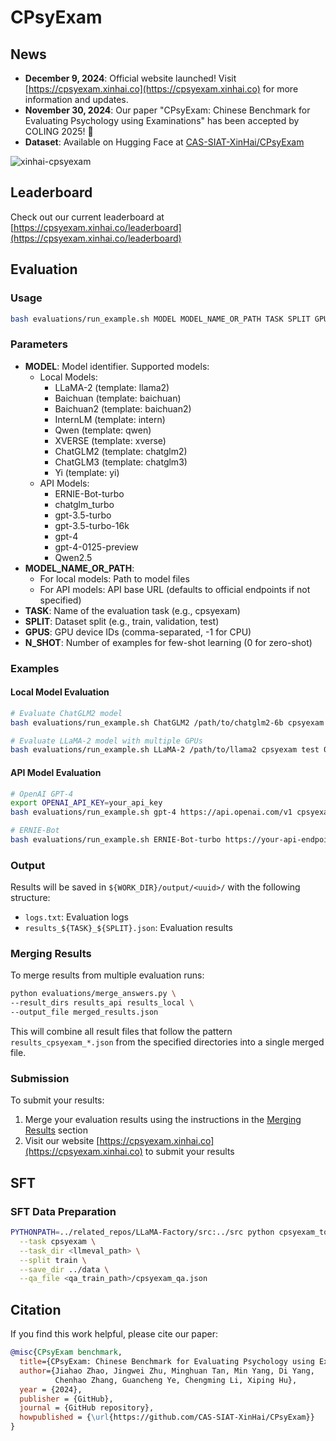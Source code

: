 # CPsyExam

## News
- **December 9, 2024**: Official website launched! Visit [https://cpsyexam.xinhai.co](https://cpsyexam.xinhai.co) for more information and updates.
- **November 30, 2024**: Our paper "CPsyExam: Chinese Benchmark for Evaluating Psychology using Examinations" has been accepted by COLING 2025! 🎉
- **Dataset**: Available on Hugging Face at [CAS-SIAT-XinHai/CPsyExam](https://huggingface.co/datasets/CAS-SIAT-XinHai/CPsyExam)

![xinhai-cpsyexam](https://github.com/CAS-SIAT-XinHai/CPsyExam/assets/2136700/e2dd98ed-7090-47c7-aeab-cf58dcb23500)



## Leaderboard
Check out our current leaderboard at [https://cpsyexam.xinhai.co/leaderboard](https://cpsyexam.xinhai.co/leaderboard)

## Evaluation
### Usage
```bash
bash evaluations/run_example.sh MODEL MODEL_NAME_OR_PATH TASK SPLIT GPUS N_SHOT
```

### Parameters
- **MODEL**: Model identifier. Supported models:
  - Local Models:
    - LLaMA-2 (template: llama2)
    - Baichuan (template: baichuan)
    - Baichuan2 (template: baichuan2)
    - InternLM (template: intern)
    - Qwen (template: qwen)
    - XVERSE (template: xverse)
    - ChatGLM2 (template: chatglm2)
    - ChatGLM3 (template: chatglm3)
    - Yi (template: yi)
  - API Models:
    - ERNIE-Bot-turbo
    - chatglm_turbo
    - gpt-3.5-turbo
    - gpt-3.5-turbo-16k
    - gpt-4
    - gpt-4-0125-preview
    - Qwen2.5
- **MODEL_NAME_OR_PATH**: 
  - For local models: Path to model files
  - For API models: API base URL (defaults to official endpoints if not specified)
- **TASK**: Name of the evaluation task (e.g., cpsyexam)
- **SPLIT**: Dataset split (e.g., train, validation, test)
- **GPUS**: GPU device IDs (comma-separated, -1 for CPU)
- **N_SHOT**: Number of examples for few-shot learning (0 for zero-shot)

### Examples
#### Local Model Evaluation
```bash
# Evaluate ChatGLM2 model
bash evaluations/run_example.sh ChatGLM2 /path/to/chatglm2-6b cpsyexam test 0 5

# Evaluate LLaMA-2 model with multiple GPUs
bash evaluations/run_example.sh LLaMA-2 /path/to/llama2 cpsyexam test 0,1 3
```

#### API Model Evaluation
```bash
# OpenAI GPT-4
export OPENAI_API_KEY=your_api_key
bash evaluations/run_example.sh gpt-4 https://api.openai.com/v1 cpsyexam test -1 5

# ERNIE-Bot
bash evaluations/run_example.sh ERNIE-Bot-turbo https://your-api-endpoint cpsyexam test -1 5
```

### Output
Results will be saved in `${WORK_DIR}/output/<uuid>/` with the following structure:
- `logs.txt`: Evaluation logs
- `results_${TASK}_${SPLIT}.json`: Evaluation results

### Merging Results
To merge results from multiple evaluation runs:

```bash
python evaluations/merge_answers.py \
--result_dirs results_api results_local \
--output_file merged_results.json 
```

This will combine all result files that follow the pattern `results_cpsyexam_*.json` from the specified directories into a single merged file.

### Submission
To submit your results:
1. Merge your evaluation results using the instructions in the [Merging Results](#merging-results) section
2. Visit our website [https://cpsyexam.xinhai.co](https://cpsyexam.xinhai.co) to submit your results

## SFT
### SFT Data Preparation
```bash
PYTHONPATH=../related_repos/LLaMA-Factory/src:../src python cpsyexam_to_sft.py \
  --task cpsyexam \
  --task_dir <llmeval_path> \
  --split train \
  --save_dir ../data \
  --qa_file <qa_train_path>/cpsyexam_qa.json
```

## Citation
If you find this work helpful, please cite our paper:
```bibtex
@misc{CPsyExam benchmark,
  title={CPsyExam: Chinese Benchmark for Evaluating Psychology using Examinations},
  author={Jiahao Zhao, Jingwei Zhu, Minghuan Tan, Min Yang, Di Yang, 
          Chenhao Zhang, Guancheng Ye, Chengming Li, Xiping Hu},
  year = {2024},
  publisher = {GitHub},
  journal = {GitHub repository},
  howpublished = {\url{https://github.com/CAS-SIAT-XinHai/CPsyExam}}
}
```
